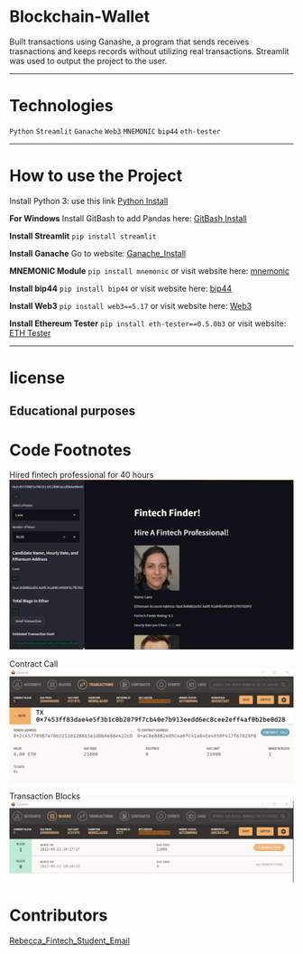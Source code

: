 # Blockchain-Wallet
Built transactions using Ganashe, a program that sends receives trasnactions and keeps records without utilizing real transactions.
Streamlit was used to output the project to the user.


---
# Technologies
`Python`
`Streamlit`
`Ganache`
`Web3`
`MNEMONIC`
`bip44`
`eth-tester`


---

# How to use the Project
Install Python 3: use this link  [Python Install](https://www.python.org/)

**For Windows**
Install GitBash to add Pandas here: [GitBash Install](https://gitforwindows.org/) 

**Install Streamlit**
`pip install streamlit`

**Install Ganache**
Go to website: [Ganache_Install](https://trufflesuite.com/ganache/)

**MNEMONIC Module**
`pip install mnemonic` or visit website here: [mnemonic](https://pypi.org/project/mnemonic/)

**Install bip44**
`pip install bip44` or visit website here: [bip44](https://pypi.org/project/bip44/)

**Install Web3**
`pip install web3==5.17` or visit website here: [Web3](https://web3py.readthedocs.io/en/stable/overview.html)

**Install Ethereum Tester**
`pip install eth-tester==0.5.0b3` or visit website: [ETH Tester](https://pypi.org/project/ethereum-tester/0.1.0a4/)

---
# license
**Educational purposes**
---

# Code Footnotes

Hired fintech professional for 40 hours
![Tansaction_Hash](https://github.com/beccabeastly/Blockchain-Wallet/blob/main/Total_Transaction_Picture.png)

Contract Call
![80_ether](https://github.com/beccabeastly/Blockchain-Wallet/blob/main/Contract_Call.png)

Transaction Blocks
![Blocks](https://github.com/beccabeastly/Blockchain-Wallet/blob/main/blocks.png)


# Contributors
[Rebecca_Fintech_Student_Email](beccabeastly@gmail.com)

